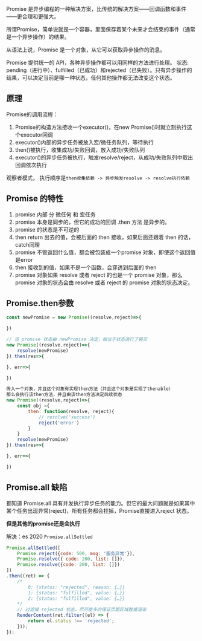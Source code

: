 Promise 是异步编程的一种解决方案，比传统的解决方案——回调函数和事件——更合理和更强大。

所谓Promise，简单说就是一个容器，里面保存着某个未来才会结束的事件（通常是一个异步操作）的结果。

从语法上说，Promise 是一个对象，从它可以获取异步操作的消息。

Promise 提供统一的 API，各种异步操作都可以用同样的方法进行处理。 状态: pending（进行中）、fulfilled（已成功）和rejected（已失败）。只有异步操作的结果，可以决定当前是哪一种状态，任何其他操作都无法改变这个状态。




## 原理

Promise的调用流程：

1. Promise的构造方法接收一个executor()，在new Promise()时就立刻执行这个executor回调
2. executor()内部的异步任务被放入宏/微任务队列，等待执行
3. then()被执行，收集成功/失败回调，放入成功/失败队列
4. executor()的异步任务被执行，触发resolve/reject，从成功/失败队列中取出回调依次执行

观察者模式， 执行顺序是`then收集依赖 -> 异步触发resolve -> resolve执行依赖`



## Promise 的特性

1. promise 内部 分 微任何 和 宏任务　
2. promise 本身是同步的，但它的成功的回调 .then 方法 是异步的。
3. promise 的状态是不可逆的
4. then return 出去的值，会被后面的 then 接收，如果后面还跟着 then 的话，catch同理
5. promise 不管返回什么值，都会被包装成一个promise 对象，即使这个返回值是error
6. then 接收到的值，如果不是一个函数，会穿透到后面的 then
7. promise 对象如果 resolve 或者 reject 的也是一个 promise 对象，那么 promise 对象的状态会由 resolve 或者 reject 的 promise 对象的状态决定。



## Promise.then参数

```js
const newPromise = new Promise((resolve,reject)=>{

})

// 该 promise 状态由 newPromise 决定，相当于状态进行了移交
new Promise((resolve,reject)=>{
	resolve(newPromise)
}).then(res=>{

}, err=>{

})
```

```js
传入一个对象，并且这个对象有实现then方法（并且这个对象是实现了thenable）
那么会执行该then方法，并且由该then方法决定后续状态
new Promise((resolve,reject)=>{
	const obj ={
		then: function(resolve, reject){
			// resolve('success')
			reject('error')
		}
	}
	resolve(newPromise)
}).then(res=>{

}, err=>{

})
```



## Promise.all 缺陷

都知道 Promise.all 具有并发执行异步任务的能力。但它的最大问题就是如果其中某个任务出现异常(reject)，所有任务都会挂掉，Promise直接进入reject 状态。

**但是其他的promise还是会执行**

解决：es 2020 `Promise.allSettled`
```javascript
Promise.allSettled([
    Promise.reject({code: 500, msg: '服务异常'}),
    Promise.resolve({ code: 200, list: []}),
    Promise.resolve({code: 200, list: []})
])
.then((ret) => {
    /*
        0: {status: "rejected", reason: {…}}
        1: {status: "fulfilled", value: {…}}
        2: {status: "fulfilled", value: {…}}
    */
    // 过滤掉 rejected 状态，尽可能多的保证页面区域数据渲染
    RenderContent(ret.filter((el) => {
        return el.status !== 'rejected';
    }));
});
```

